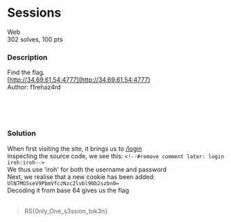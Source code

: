 # Sessions

Web<br/>
302 solves, 100 pts<br/>

### Description
Find the flag.<br/>
[http://34.69.61.54:4777](http://34.69.61.54:4777)<br/>
Author: f1rehaz4rd<br/>

<br/><br/><br/>

### Solution
When first visiting the site, it brings us to [/login](http://34.69.61.54:4777/login)<br/>
Inspecting the source code, we see this: `<!--#remove comment later: login iroh:iroh-->`<br/>
We thus use 'iroh' for both the username and password<br/>
Next, we realise that a new cookie has been added: `UlN7MG5seV9PbmVfczNzc2lvbl90b2szbn0=`<br/>
Decoding it from base 64 gives us the flag<br/>
<br/>
> RS{0nly_One_s3ssion_tok3n}